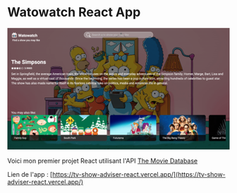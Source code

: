 # Watowatch React App
![Design preview](./src/assets/images/preview_app.png)

Voici mon premier projet React utilisant l'API [The Movie Database](https://developer.themoviedb.org/docs)

Lien de l'app : [https://tv-show-adviser-react.vercel.app/](https://tv-show-adviser-react.vercel.app/)
